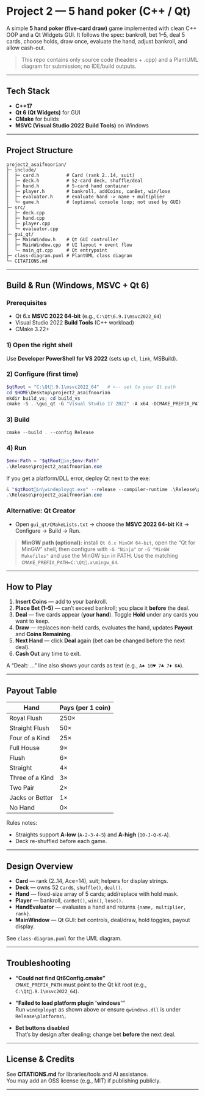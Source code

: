 # Project 2 — 5 hand poker (C++ / Qt)

A simple **5 hand poker (five-card draw)** game implemented with clean C++ OOP and a Qt Widgets GUI. It follows the spec: bankroll, bet 1–5, deal 5 cards, choose holds, draw once, evaluate the hand, adjust bankroll, and allow cash-out.

> This repo contains only source code (headers + .cpp) and a PlantUML diagram for submission; no IDE/build outputs.

---

## Tech Stack

- **C++17**
- **Qt 6 (Qt Widgets)** for GUI
- **CMake** for builds
- **MSVC (Visual Studio 2022 Build Tools)** on Windows

---

## Project Structure

```
project2_asaifnoorian/
├─ include/
│  ├─ card.h          # Card (rank 2..14, suit)
│  ├─ deck.h          # 52-card deck, shuffle/deal
│  ├─ hand.h          # 5-card hand container
│  ├─ player.h        # bankroll, addCoins, canBet, win/lose
│  ├─ evaluator.h     # evaluate hand -> name + multiplier
│  └─ game.h          # (optional console loop; not used by GUI)
├─ src/
│  ├─ deck.cpp
│  ├─ hand.cpp
│  ├─ player.cpp
│  └─ evaluator.cpp
├─ gui_qt/
│  ├─ MainWindow.h    # Qt GUI controller
│  ├─ MainWindow.cpp  # UI layout + event flow
│  └─ main_qt.cpp     # Qt entrypoint
├─ class-diagram.puml # PlantUML class diagram
└─ CITATIONS.md
```

---

## Build & Run (Windows, **MSVC + Qt 6**)

### Prerequisites

- Qt 6.x **MSVC 2022 64-bit** (e.g., `C:\Qt\6.9.1\msvc2022_64`)
- Visual Studio 2022 **Build Tools** (C++ workload)
- CMake 3.22+

### 1) Open the right shell

Use **Developer PowerShell for VS 2022** (sets up `cl`, `link`, MSBuild).

### 2) Configure (first time)

```powershell
$qtRoot = "C:\Qt.9.1\msvc2022_64"   # <-- set to your Qt path
cd $HOME\Desktop\project2_asaifnoorian
mkdir build_vs; cd build_vs
cmake -S ..\gui_qt -G "Visual Studio 17 2022" -A x64 -DCMAKE_PREFIX_PATH="$qtRoot"
```

### 3) Build

```powershell
cmake --build . --config Release
```

### 4) Run

```powershell
$env:Path = "$qtRootin;$env:Path"
.\Release\project2_asaifnoorian.exe
```

If you get a platform/DLL error, deploy Qt next to the exe:

```powershell
& "$qtRootin\windeployqt.exe" --release --compiler-runtime .\Release\project2_asaifnoorian.exe
.\Release\project2_asaifnoorian.exe
```

### Alternative: Qt Creator

- Open `gui_qt/CMakeLists.txt` → choose the **MSVC 2022 64-bit** Kit → Configure → Build → Run.

> **MinGW path (optional):** install `Qt 6.x MinGW 64-bit`, open the “Qt for MinGW” shell, then configure with `-G "Ninja"` or `-G "MinGW Makefiles"` and use the MinGW `bin` in PATH. Use the matching `CMAKE_PREFIX_PATH=C:\Qt.x\mingw_64`.

---

## How to Play

1. **Insert Coins** — add to your bankroll.
2. **Place Bet (1–5)** — can’t exceed bankroll; you place it **before** the deal.
3. **Deal** — five cards appear (**your hand**). Toggle **Hold** under any cards you want to keep.
4. **Draw** — replaces non-held cards, evaluates the hand, updates **Payout** and **Coins Remaining**.
5. **Next Hand** — click **Deal** again (bet can be changed before the next deal).
6. **Cash Out** any time to exit.

A “Dealt: …” line also shows your cards as text (e.g., `A♠ 10♥ 7♣ 7♦ K♣`).

---

## Payout Table

| Hand            | Pays (per 1 coin) |
| --------------- | ----------------- |
| Royal Flush     | 250×              |
| Straight Flush  | 50×               |
| Four of a Kind  | 25×               |
| Full House      | 9×                |
| Flush           | 6×                |
| Straight        | 4×                |
| Three of a Kind | 3×                |
| Two Pair        | 2×                |
| Jacks or Better | 1×                |
| No Hand         | 0×                |

Rules notes:

- Straights support **A-low** (`A-2-3-4-5`) and **A-high** (`10-J-Q-K-A`).
- Deck re-shuffled before each game.

---

## Design Overview

- **Card** — rank (2..14, Ace=14), suit; helpers for display strings.
- **Deck** — owns 52 `Card`s, `shuffle()`, `deal()`.
- **Hand** — fixed-size array of 5 cards; add/replace with hold mask.
- **Player** — bankroll, `canBet()`, `win()`, `lose()`.
- **HandEvaluator** — evaluates a hand and returns `{name, multiplier, rank}`.
- **MainWindow** — Qt GUI: bet controls, deal/draw, hold toggles, payout display.

See `class-diagram.puml` for the UML diagram.

---

## Troubleshooting

- **“Could not find Qt6Config.cmake”**  
  `CMAKE_PREFIX_PATH` must point to the Qt kit root (e.g., `C:\Qt.9.1\msvc2022_64`).

- **“Failed to load platform plugin 'windows'”**  
  Run `windeployqt` as shown above or ensure `qwindows.dll` is under `Release\platforms\`.

- **Bet buttons disabled**  
  That’s by design after dealing; change bet **before** the next deal.

---

## License & Credits

See **CITATIONS.md** for libraries/tools and AI assistance.  
You may add an OSS license (e.g., MIT) if publishing publicly.

---
